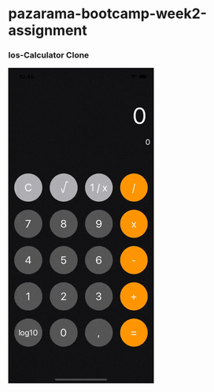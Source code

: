 # pazarama-bootcamp-week2-assignment

### Ios-Calculator Clone
![Alt Text](https://github.com/aniloncul/pazarama-bootcamp-week2-assignment/blob/main/Simulator%20Screen%20Recording%20-%20iPhone%2011%20-%202022-10-02%20at%2022.46.15.gif) 

